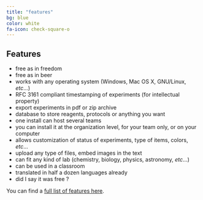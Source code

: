 ```yaml
---
title: "features"
bg: blue
color: white
fa-icon: check-square-o
---
```


## Features

- free as in freedom
- free as in beer
- works with any operating system (Windows, Mac OS X, GNU/Linux, *etc*…)
- RFC 3161 compliant timestamping of experiments (for intellectual property)
- export experiments in pdf or zip archive
- database to store reagents, protocols or anything you want
- one install can host several teams
- you can install it at the organization level, for your team only, or on your computer
- allows customization of status of experiments, type of items, colors, *etc*…
- upload any type of files, embed images in the text
- can fit any kind of lab (chemistry, biology, physics, astronomy, *etc*…)
- can be used in a classroom
- translated in half a dozen languages already
- did I say it was free ?

You can find a [full list of features here](https://elabftw.readthedocs.org/en/next/features.html).
